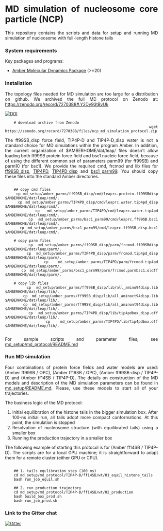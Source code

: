 <div align="justify">

# MD simulation of nucleosome core particle (NCP)

This repository contains the scripts and data for setup and running MD simulation of nucleosome with full-length histone
tails

### System requirements

Key packages and programs:

- [Amber Molecular Dynamics Package](https://ambermd.org/) (>=20)

### Installation

The topology files needed for MD simulation are too large for a distribution on github. We archived the full MD protocol
on Zenodo at: https://zenodo.org/record/7270388#.Y2Dy93tByUk

[![DOI](https://zenodo.org/badge/DOI/10.5281/zenodo.7270388.svg)](https://doi.org/10.5281/zenodo.7270388)

```code-block:: bash
    # download archive from Zenodo
    wget https://zenodo.org/record/7270388/files/ncp_md_simulation_protocol.zip
```

The ff99SB_disp force field, TIP4P-D and TIP4P-D_disp water is not a standard choice for MD simulations within the program Amber. 
In addition, the current organization of $AMBERHOME/dat/leap/ files doesn't allow loading both ff99SB protein force field
and bsc1 nucleic force field, because of using the different common set of parameters parm99 (for ff99SB) and parm10 (for bsc1).
We provide the required cmd, frcmod and lib files for [ff99SB_disp](md_setup/amber_parms/ff99SB_disp/), [TIP4PD](md_setup/amber_parms/TIP4PD/),
[TIP4PD_disp](md_setup/amber_parms/TIP4PD_disp/) and [bsc1_parm99](md_setup/amber_parms/bsc1_parm99/).
You should copy these files into the standard Amber directories.

```code-block:: bash
    
    ## copy cmd files
    cp md_setup/amber_parms/ff99SB_disp/cmd/leaprc.protein.ff99SBdisp $AMBERHOME/dat/leap/cmd/.
    cp md_setup/amber_parms/TIP4PD_disp/cmd/leaprc.water.tip4pd_disp $AMBERHOME/dat/leap/cmd/.
    cp md_setup/amber_parms/TIP4PD/cmd/leaprc.water.tip4pd $AMBERHOME/dat/leap/cmd/.
    cp md_setup/amber_parms/bsc1_parm99/cmd/leaprc.ff99SB.bsc1 $AMBERHOME/dat/leap/cmd/.
    cp md_setup/amber_parms/bsc1_parm99/cmd/leaprc.ff99SB_disp.bsc1 $AMBERHOME/dat/leap/cmd/.
  
    # copy parm files 
    cp md_setup/amber_parms/ff99SB_disp/parm/frcmod.ff99SBdisp $AMBERHOME/dat/leap/parm/.
    cp md_setup/amber_parms/TIP4PD_disp/parm/frcmod.tip4pd_disp $AMBERHOME/dat/leap/parm/.
    cp md_setup/amber_parms/TIP4PD/parm/frcmod.tip4pd $AMBERHOME/dat/leap/parm/.
    cp md_setup/amber_parms/bsc1_parm99/parm/frcmod.parmbsc1.oldff $AMBERHOME/dat/leap/parm/.
     
    # copy lib files  
    cp md_setup/amber_parms/ff99SB_disp/lib/all_amino94disp.lib $AMBERHOME/dat/leap/lib/.
    cp md_setup/amber_parms/ff99SB_disp/lib/all_aminoct94disp.lib $AMBERHOME/dat/leap/lib/.
    cp md_setup/amber_parms/ff99SB_disp/lib/all_aminont94disp.lib $AMBERHOME/dat/leap/lib/.
    cp md_setup/amber_parms/TIP4PD_disp/lib/tip4pdbox_disp.off $AMBERHOME/dat/leap/lib/.
    cp md_setup/amber_parms/TIP4PD/lib/tip4pdbox.off $AMBERHOME/dat/leap/lib/.
    
```

For sample scripts and parameter files, see [md_setup/md_protocol/README.md](md_setup/md_protocol/README.md)

### Run MD simulation

Four combinations of protein force fields and water models are used: (Amber ff99SB / OPC), (Amber ff19SB / OPC), (Amber
ff99SB-disp / TIP4P-D) and (Amber ff14SB / TIP4P-D). The details on construction of the MD models and description of the
MD simulation parameters can be found in [md_setup/README.md](md_setup/README.md). Please, use these models to start all
of your trajectories.

The business logic of the MD protocol:

1) Initial equilibration of the histone tails in the bigger simulation box. After 100-ns initial run, all tails adopt
   more compact conformations. At this point, the simulation is stopped
2) Resolvation of nucleosome structure (with equilibrated tails) using a smaller box
3) Running the production trajectory in a smaller box

The following example of starting this protocol is for (Amber ff14SB / TIP4P-D). The scripts are for a local GPU
machine; it is straightforward to adapt them for a remote cluster (either GPU or CPU).

```code-block:: bash

    ## 1. tails equlibration step (100 ns)
    cd md_setup/md_protocol/TIP4P-D/ff14SB/wt/01_equil_histone_tails
    bash run_job_equil.sh
    
    ## 2. run production trajectory
    cd md_setup/md_protocol/TIP4P-D/ff14SB/wt/02_production   
    bash build_box_prod.sh
    bash run_job_prod.sh
```

### Link to the Gitter chat

[![Gitter](https://img.shields.io/gitter/room/DAVFoundation/DAV-Contributors.svg?style=flat-square)](https://gitter.im/nucleosome-md-simulation/community)

</div>



